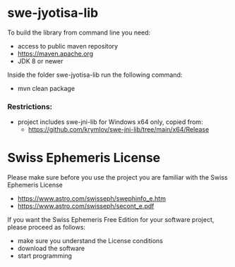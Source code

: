 # swe-jyotisa-lib

To build the library from command line you need:
- access to public maven repository
- https://maven.apache.org
- JDK 8 or newer

Inside the folder swe-jyotisa-lib run the following command:
- mvn clean package

### Restrictions:
- project includes swe-jni-lib for Windows x64 only, copied from:
  - https://github.com/krymlov/swe-jni-lib/tree/main/x64/Release


# Swiss Ephemeris License

Please make sure before you use the project you are familiar with the Swiss Ephemeris License
- https://www.astro.com/swisseph/swephinfo_e.htm
- https://www.astro.com/swisseph/secont_e.pdf

If you want the Swiss Ephemeris Free Edition for your software project, please proceed as follows:
- make sure you understand the License conditions
- download the software
- start programming